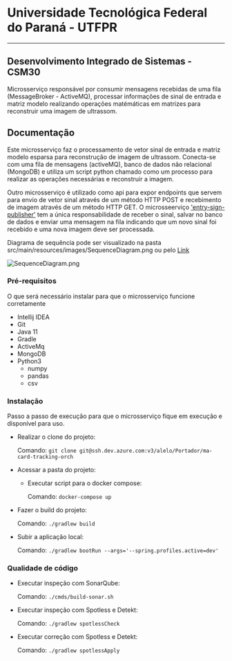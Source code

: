# Universidade Tecnológica Federal do Paraná - UTFPR
___
## Desenvolvimento Integrado de Sistemas - CSM30

Microsserviço responsável por consumir mensagens recebidas de uma fila (MessageBroker - ActiveMQ),
processar informações de sinal de entrada e matriz modelo realizando operações matémáticas em matrizes
para reconstruir uma imagem de ultrassom. 

## Documentação
  Este microsserviço faz o processamento de vetor sinal de entrada e matriz modelo esparsa para reconstrução
  de imagem de ultrassom. Conecta-se com uma fila de mensagens (activeMQ), banco de dados não relacional (MongoDB)
  e utiliza um script python chamado como um processo para realizar as operações necessárias e reconstruir a imagem. 

  Outro microsserviço é utilizado como api para expor endpoints que servem para envio de vetor sinal através de um
  método HTTP POST e recebimento de imagem através de um método HTTP GET. O microsseerviço
  ['entry-sign-publisher'](https://github.com/saulobergamo/entry-sign-publisher) tem a única responsabilidade de 
  receber o sinal, salvar no banco de dados e enviar uma mensagem na fila indicando que um novo sinal foi recebido e 
  uma nova imagem deve ser processada. 

  Diagrama de sequência pode ser visualizado na pasta src/main/resources/images/SequenceDiagram.png ou 
  pelo [Link](https://mermaid.live/edit#pako:eNqNVV1v2jAU_StWpKqaRgqkhUK0ZSqjqqqpLS3tQ6dIyCSGWkrszB8Mivg1e9jTnqb9gv6xXTtJExib9lA12Nfn3nvOufbaiXhMHN-R5IsmLCJDiucCpyELGY4UF2iJsEQPkoiQZVgoGtEMM4XOxyOzQZgSK1fSOXMzPU2ofNoNPLu6NYFnkaILcnW7vTkcmL0hVniAJdneGz2avdFKPXGGMsEjIuV2xOXdYGxiaIrnxBVkqmkSu9O8HtuBVpzpdGpqskeRhkaQ4rWUS9cNAujGh14WFCNJGU4QxGIkSMSZVEK_fH_5xlFM8kxADuOKIL4ALHtydDO-91HT7srm2iS5xinZNHWWcByb5BAHiWz0nAC2TnOwyxi9br8ZDnwkcbIoqmigEgmRMvrdVAT_X50BjHiSEGCfMz-Xa2LomSg-KRib2HNVFaBYSUZKmDSYecYZTXAd3QaCbTTxa0aoug2WPlQpMyiToPH92f3DGHmtFrr5VEdZNnISoR8yhbVXXmzOjEtFBOXCNm461onCVbc1Gn7EUB1hQPfBAcIs3vHOtuy5HfY6ZzsQmgROjNV8m56DGjkVpoiCICYNogkqVMQmYyHjriAzyuLB6jLvsjoXBKNHvyyWAw-5EyEHVoI-oxQGNeFAQ_MvBsB7DGAgtaIJfcaIS4STORdUpfD58eL6HMDh390eT1GBKriQjR633FluISOXIAlWLz9BI0OIVSjl_zIhCCiw5JoVzpNlhiDIaRZEacGQ1FE-83VNH2oDPC2UrEZY8gQuB4Vr5tAZjFuM_5jZi_P6yMY80qClura3xaYZ86_MjO6HwozvD4uPw5q935rOyhSi4qRiZJsGtEf74cAgueUEWKg6v-Z6YzMuUgwq_8q52jdfliBLVMichpMSOEFjuNjXIUModNQTSUno-PAZkxkGDUInZBsINZfkeMUix5_hRJKGo7MYq_Ih2Fk9jyk8Cq-LcA1_5jyt_3b8tbN0fPek1T_qece93nGr0-2etLoNZ2WW295Rr3_i9U7brf7xaWfTcJ4tgnfkddudPvy1W16n57XhALHZrvIXyj5Um9-f5Fus)

![SequenceDiagram.png](..%2F..%2F..%2FDownloads%2FSequenceDiagram.png)

### Pré-requisitos

O que será necessário instalar para que o microsserviço funcione corretamente

- Intellij IDEA
- Git
- Java 11
- Gradle
- ActiveMq
- MongoDB
- Python3
  - numpy
  - pandas
  - csv
  

### Instalação

Passo a passo de execução para que o microsserviço fique em execução e disponível para uso.

- Realizar o clone do projeto:

  Comando: ```git clone git@ssh.dev.azure.com:v3/alelo/Portador/ma-card-tracking-orch```

- Acessar a pasta do projeto:

  - Executar script para o docker compose:

    Comando: ```docker-compose up```


- Fazer o build do projeto:

  Comando: ```./gradlew build```


- Subir a aplicação local:

  Comando: ```./gradlew bootRun --args='--spring.profiles.active=dev'```

### Qualidade de código

- Executar inspeção com SonarQube:

  Comando: ```./cmds/build-sonar.sh```


- Executar inspeção com Spotless e Detekt:

  Comando: ```./gradlew spotlessCheck```


- Executar correção com Spotless e Detekt:

  Comando: ```./gradlew spotlessApply```
